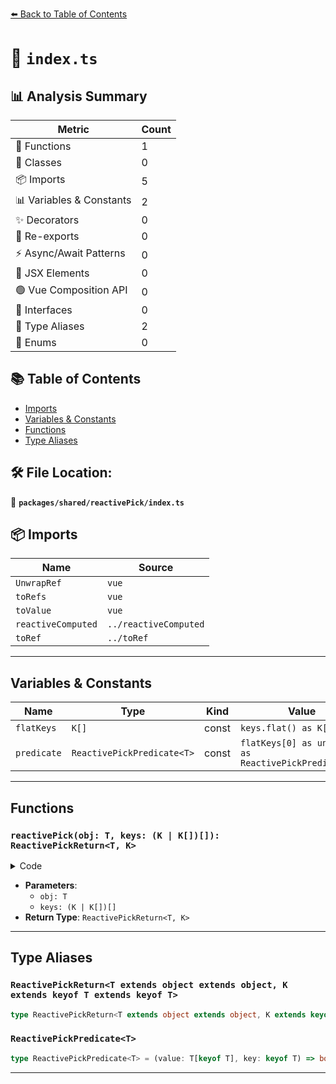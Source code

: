 [⬅️ Back to Table of Contents](../../../index.md)

# 📄 `index.ts`

## 📊 Analysis Summary

| Metric | Count |
|--------|-------|
| 🔧 Functions | 1 |
| 🧱 Classes | 0 |
| 📦 Imports | 5 |
| 📊 Variables & Constants | 2 |
| ✨ Decorators | 0 |
| 🔄 Re-exports | 0 |
| ⚡ Async/Await Patterns | 0 |
| 💠 JSX Elements | 0 |
| 🟢 Vue Composition API | 0 |
| 📐 Interfaces | 0 |
| 📑 Type Aliases | 2 |
| 🎯 Enums | 0 |

## 📚 Table of Contents

- [Imports](#imports)
- [Variables & Constants](#variables-constants)
- [Functions](#functions)
- [Type Aliases](#type-aliases)

## 🛠️ File Location:
📂 **`packages/shared/reactivePick/index.ts`**

## 📦 Imports

| Name | Source |
|------|--------|
| `UnwrapRef` | `vue` |
| `toRefs` | `vue` |
| `toValue` | `vue` |
| `reactiveComputed` | `../reactiveComputed` |
| `toRef` | `../toRef` |


---

## Variables & Constants

| Name | Type | Kind | Value | Exported |
|------|------|------|-------|----------|
| `flatKeys` | `K[]` | const | `keys.flat() as K[]` | ✗ |
| `predicate` | `ReactivePickPredicate<T>` | const | `flatKeys[0] as unknown as ReactivePickPredicate<T>` | ✗ |


---

## Functions

### `reactivePick(obj: T, keys: (K | K[])[]): ReactivePickReturn<T, K>`

<details><summary>Code</summary>

```ts
export function reactivePick<T extends object, K extends keyof T>(
  obj: T,
  ...keys: (K | K[])[]
): ReactivePickReturn<T, K>
```
</details>

- **Parameters**:
  - `obj: T`
  - `keys: (K | K[])[]`
- **Return Type**: `ReactivePickReturn<T, K>`

---

## Type Aliases

### `ReactivePickReturn<T extends object extends object, K extends keyof T extends keyof T>`

```ts
type ReactivePickReturn<T extends object extends object, K extends keyof T extends keyof T> = { [S in K]: UnwrapRef<T[S]> };
```

### `ReactivePickPredicate<T>`

```ts
type ReactivePickPredicate<T> = (value: T[keyof T], key: keyof T) => boolean;
```


---